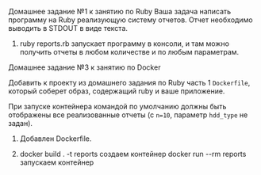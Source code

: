 Домашнее задание №1 к занятию по Ruby
Ваша задача написать программу на Ruby реализующую систему отчетов. Отчет необходимо выводить в STDOUT в виде текста.

1. ruby reports.rb запускает программу в консоли, и там можно получить отчеты в любом количестве и по любым параметрам.


Домашнее задание №3 к занятию по Docker

Добавить к проекту из домашнего задания по Ruby часть 1 `Doсkerfile`, который соберет образ, содержащий ruby и ваше приложение.

При запуске контейнера командой по умолчанию должны быть отображены все реализованные отчеты (с `n=10`, параметр `hdd_type` не задан).

1. Добавлен Dockerfile.

2. docker build . -t reports  создаем контейнер 
   docker run --rm reports   запускаем контейнер


